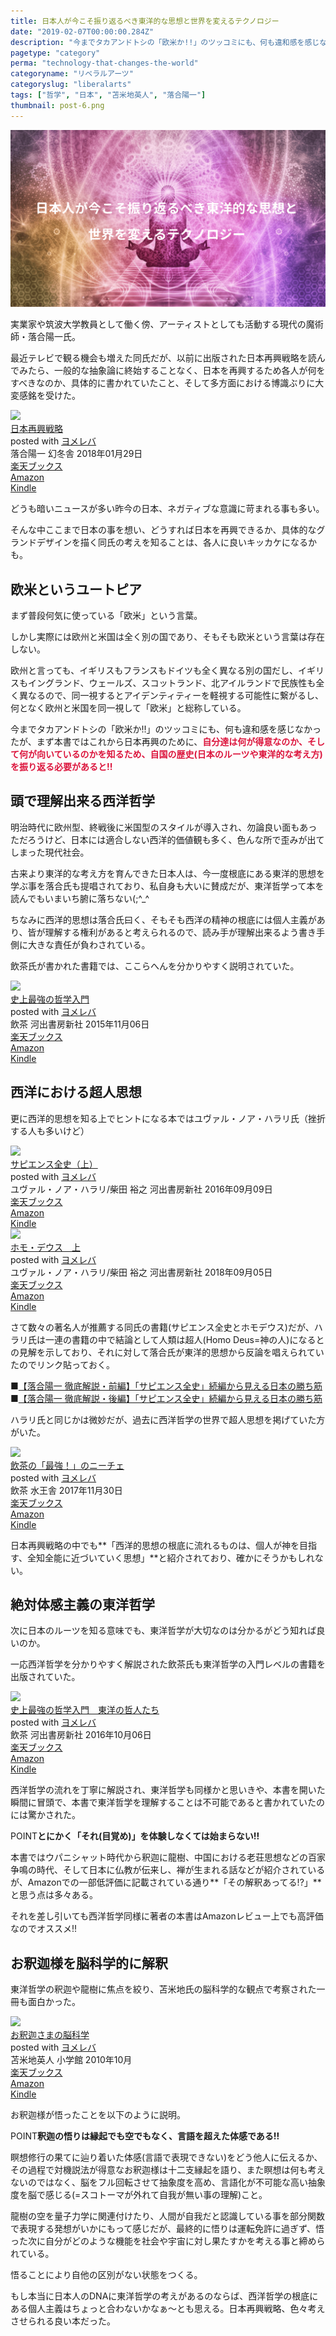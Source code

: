 ```yaml
---
title: 日本人が今こそ振り返るべき東洋的な思想と世界を変えるテクノロジー
date: "2019-02-07T00:00:00.284Z"
description: "今までタカアンドトシの「欧米か!!」のツッコミにも、何も違和感を感じなかったが、まず本書ではこれから日本再興のために、自分達は何が得意なのか、そして何が向いているのかを知るため、自国の歴史(日本のルーツや東洋的な考え方)を振り返る必要がある。"
pagetype: "category"
perma: "technology-that-changes-the-world"
categoryname: "リベラルアーツ"
categoryslug: "liberalarts"
tags: ["哲学", "日本", "苫米地英人", "落合陽一"]
thumbnail: post-6.png
---
```


![](./post-6.png)

実業家や筑波大学教員として働く傍、アーティストとしても活動する現代の魔術師・落合陽一氏。

最近テレビで観る機会も増えた同氏だが、以前に出版された日本再興戦略を読んでみたら、一般的な抽象論に終始することなく、日本を再興するため各人が何をすべきなのか、具体的に書かれていたこと、そして多方面における博識ぶりに大変感銘を受けた。

<div class="cstmreba"><div class="booklink-box"><div class="booklink-image"><a href="https://hb.afl.rakuten.co.jp/hgc/146fe51c.1fd043a3.146fe51d.605dc196/yomereba_main_201902052131530486?pc=http%3A%2F%2Fbooks.rakuten.co.jp%2Frb%2F15238997%2F%3Fscid%3Daf_ich_link_urltxt%26m%3Dhttp%3A%2F%2Fm.rakuten.co.jp%2Fev%2Fbook%2F" target="_blank"  rel="noopener noreferrer"><img src="https://thumbnail.image.rakuten.co.jp/@0_mall/book/cabinet/2170/9784344032170.jpg?_ex=160x160" style="border: none;" /></a></div><div class="booklink-info"><div class="booklink-name"><a href="https://hb.afl.rakuten.co.jp/hgc/146fe51c.1fd043a3.146fe51d.605dc196/yomereba_main_201902052131530486?pc=http%3A%2F%2Fbooks.rakuten.co.jp%2Frb%2F15238997%2F%3Fscid%3Daf_ich_link_urltxt%26m%3Dhttp%3A%2F%2Fm.rakuten.co.jp%2Fev%2Fbook%2F" target="_blank"  rel="noopener noreferrer">日本再興戦略</a><div class="booklink-powered-date">posted with <a href="https://yomereba.com" rel="nofollow noopener noreferrer" target="_blank">ヨメレバ</a></div></div><div class="booklink-detail">落合陽一 幻冬舎 2018年01月29日    </div><div class="booklink-link2"><div class="shoplinkrakuten"><a href="https://hb.afl.rakuten.co.jp/hgc/146fe51c.1fd043a3.146fe51d.605dc196/yomereba_main_201902052131530486?pc=http%3A%2F%2Fbooks.rakuten.co.jp%2Frb%2F15238997%2F%3Fscid%3Daf_ich_link_urltxt%26m%3Dhttp%3A%2F%2Fm.rakuten.co.jp%2Fev%2Fbook%2F" target="_blank"  rel="noopener noreferrer">楽天ブックス</a></div><div class="shoplinkamazon"><a href="https://www.amazon.co.jp/exec/obidos/asin/4344032179/kanon123-22/" target="_blank"  rel="noopener noreferrer">Amazon</a></div><div class="shoplinkkindle"><a href="https://www.amazon.co.jp/gp/search?keywords=%93%FA%96%7B%8D%C4%8B%BB%90%ED%97%AA&__mk_ja_JP=%83J%83%5E%83J%83i&url=node%3D2275256051&tag=kanon123-22" target="_blank"  rel="noopener noreferrer">Kindle</a></div>                              	  	  	  	  	</div></div><div class="booklink-footer"></div></div></div>

どうも暗いニュースが多い昨今の日本、ネガティブな意識に苛まれる事も多い。

そんな中ここまで日本の事を想い、どうすれば日本を再興できるか、具体的なグランドデザインを描く同氏の考えを知ることは、各人に良いキッカケになるかも。

## 欧米というユートピア

まず普段何気に使っている「欧米」という言葉。

しかし実際には欧州と米国は全く別の国であり、そもそも欧米という言葉は存在しない。

欧州と言っても、イギリスもフランスもドイツも全く異なる別の国だし、イギリスもイングランド、ウェールズ、スコットランド、北アイルランドで民族性も全く異なるので、同一視するとアイデンティティーを軽視する可能性に繋がるし、何となく欧州と米国を同一視して「欧米」と総称している。

今までタカアンドトシの「欧米か!!」のツッコミにも、何も違和感を感じなかったが、まず本書ではこれから日本再興のために、<span style="color: crimson; font-weight: bold;">自分達は何が得意なのか、そして何が向いているのかを知るため、自国の歴史(日本のルーツや東洋的な考え方)を振り返る必要があると!!</span>

## 頭で理解出来る西洋哲学

明治時代に欧州型、終戦後に米国型のスタイルが導入され、勿論良い面もあっただろうけど、日本には適合しない西洋的価値観も多く、色んな所で歪みが出てしまった現代社会。

古来より東洋的な考え方を育んできた日本人は、今一度根底にある東洋的思想を学ぶ事を落合氏も提唱されており、私自身も大いに賛成だが、東洋哲学って本を読んでもいまいち腑に落ちない(;^_^ 

ちなみに西洋的思想は落合氏曰く、そもそも西洋の精神の根底には個人主義があり、皆が理解する権利があると考えられるので、読み手が理解出来るよう書き手側に大きな責任が負わされている。

飲茶氏が書かれた書籍では、ここらへんを分かりやすく説明されていた。

<div class="cstmreba"><div class="booklink-box"><div class="booklink-image"><a href="https://hb.afl.rakuten.co.jp/hgc/146fe51c.1fd043a3.146fe51d.605dc196/yomereba_main_201901291858022308?pc=http%3A%2F%2Fbooks.rakuten.co.jp%2Frb%2F13441671%2F%3Fscid%3Daf_ich_link_urltxt%26m%3Dhttp%3A%2F%2Fm.rakuten.co.jp%2Fev%2Fbook%2F" target="_blank"  rel="noopener noreferrer"><img src="https://thumbnail.image.rakuten.co.jp/@0_mall/book/cabinet/4133/9784309414133.jpg?_ex=160x160" style="border: none;" /></a></div><div class="booklink-info"><div class="booklink-name"><a href="https://hb.afl.rakuten.co.jp/hgc/146fe51c.1fd043a3.146fe51d.605dc196/yomereba_main_201901291858022308?pc=http%3A%2F%2Fbooks.rakuten.co.jp%2Frb%2F13441671%2F%3Fscid%3Daf_ich_link_urltxt%26m%3Dhttp%3A%2F%2Fm.rakuten.co.jp%2Fev%2Fbook%2F" target="_blank"  rel="noopener noreferrer">史上最強の哲学入門</a><div class="booklink-powered-date">posted with <a href="https://yomereba.com" rel="nofollow noopener noreferrer" target="_blank">ヨメレバ</a></div></div><div class="booklink-detail">飲茶 河出書房新社 2015年11月06日    </div><div class="booklink-link2"><div class="shoplinkrakuten"><a href="https://hb.afl.rakuten.co.jp/hgc/146fe51c.1fd043a3.146fe51d.605dc196/yomereba_main_201901291858022308?pc=http%3A%2F%2Fbooks.rakuten.co.jp%2Frb%2F13441671%2F%3Fscid%3Daf_ich_link_urltxt%26m%3Dhttp%3A%2F%2Fm.rakuten.co.jp%2Fev%2Fbook%2F" target="_blank"  rel="noopener noreferrer">楽天ブックス</a></div><div class="shoplinkamazon"><a href="https://www.amazon.co.jp/exec/obidos/asin/4309414133/kanon123-22/" target="_blank"  rel="noopener noreferrer">Amazon</a></div><div class="shoplinkkindle"><a href="https://www.amazon.co.jp/gp/search?keywords=%8Ej%8F%E3%8D%C5%8B%AD%82%CC%93N%8Aw%93%FC%96%E5&__mk_ja_JP=%83J%83%5E%83J%83i&url=node%3D2275256051&tag=kanon123-22" target="_blank"  rel="noopener noreferrer">Kindle</a></div>                              	  	  	  	  	</div></div><div class="booklink-footer"></div></div></div>

## 西洋における超人思想

更に西洋的思想を知る上でヒントになる本ではユヴァル・ノア・ハラリ氏（挫折する人も多いけど）

<div class="cstmreba"><div class="booklink-box"><div class="booklink-image"><a href="https://hb.afl.rakuten.co.jp/hgc/146fe51c.1fd043a3.146fe51d.605dc196/yomereba_main_201902072209057933?pc=http%3A%2F%2Fbooks.rakuten.co.jp%2Frb%2F14385169%2F%3Fscid%3Daf_ich_link_urltxt%26m%3Dhttp%3A%2F%2Fm.rakuten.co.jp%2Fev%2Fbook%2F" target="_blank"  rel="noopener noreferrer"><img src="https://thumbnail.image.rakuten.co.jp/@0_mall/book/cabinet/6712/9784309226712.jpg?_ex=160x160" style="border: none;" /></a></div><div class="booklink-info"><div class="booklink-name"><a href="https://hb.afl.rakuten.co.jp/hgc/146fe51c.1fd043a3.146fe51d.605dc196/yomereba_main_201902072209057933?pc=http%3A%2F%2Fbooks.rakuten.co.jp%2Frb%2F14385169%2F%3Fscid%3Daf_ich_link_urltxt%26m%3Dhttp%3A%2F%2Fm.rakuten.co.jp%2Fev%2Fbook%2F" target="_blank"  rel="noopener noreferrer">サピエンス全史（上）</a><div class="booklink-powered-date">posted with <a href="https://yomereba.com" rel="nofollow noopener noreferrer" target="_blank">ヨメレバ</a></div></div><div class="booklink-detail">ユヴァル・ノア・ハラリ/柴田 裕之 河出書房新社 2016年09月09日    </div><div class="booklink-link2"><div class="shoplinkrakuten"><a href="https://hb.afl.rakuten.co.jp/hgc/146fe51c.1fd043a3.146fe51d.605dc196/yomereba_main_201902072209057933?pc=http%3A%2F%2Fbooks.rakuten.co.jp%2Frb%2F14385169%2F%3Fscid%3Daf_ich_link_urltxt%26m%3Dhttp%3A%2F%2Fm.rakuten.co.jp%2Fev%2Fbook%2F" target="_blank"  rel="noopener noreferrer">楽天ブックス</a></div><div class="shoplinkamazon"><a href="https://www.amazon.co.jp/exec/obidos/asin/430922671X/kanon123-22/" target="_blank"  rel="noopener noreferrer">Amazon</a></div><div class="shoplinkkindle"><a href="https://www.amazon.co.jp/gp/search?keywords=%83T%83s%83G%83%93%83X%91S%8Ej%81i%8F%E3%81j&__mk_ja_JP=%83J%83%5E%83J%83i&url=node%3D2275256051&tag=kanon123-22" target="_blank"  rel="noopener noreferrer">Kindle</a></div>                              	  	  	  	  	</div></div><div class="booklink-footer"></div></div></div>

<div class="cstmreba"><div class="booklink-box"><div class="booklink-image"><a href="https://hb.afl.rakuten.co.jp/hgc/146fe51c.1fd043a3.146fe51d.605dc196/yomereba_main_201902072209417916?pc=http%3A%2F%2Fbooks.rakuten.co.jp%2Frb%2F15546610%2F%3Fscid%3Daf_ich_link_urltxt%26m%3Dhttp%3A%2F%2Fm.rakuten.co.jp%2Fev%2Fbook%2F" target="_blank"  rel="noopener noreferrer"><img src="https://thumbnail.image.rakuten.co.jp/@0_mall/book/cabinet/7368/9784309227368.jpg?_ex=160x160" style="border: none;" /></a></div><div class="booklink-info"><div class="booklink-name"><a href="https://hb.afl.rakuten.co.jp/hgc/146fe51c.1fd043a3.146fe51d.605dc196/yomereba_main_201902072209417916?pc=http%3A%2F%2Fbooks.rakuten.co.jp%2Frb%2F15546610%2F%3Fscid%3Daf_ich_link_urltxt%26m%3Dhttp%3A%2F%2Fm.rakuten.co.jp%2Fev%2Fbook%2F" target="_blank"  rel="noopener noreferrer">ホモ・デウス　上</a><div class="booklink-powered-date">posted with <a href="https://yomereba.com" rel="nofollow noopener noreferrer" target="_blank">ヨメレバ</a></div></div><div class="booklink-detail">ユヴァル・ノア・ハラリ/柴田 裕之 河出書房新社 2018年09月05日    </div><div class="booklink-link2"><div class="shoplinkrakuten"><a href="https://hb.afl.rakuten.co.jp/hgc/146fe51c.1fd043a3.146fe51d.605dc196/yomereba_main_201902072209417916?pc=http%3A%2F%2Fbooks.rakuten.co.jp%2Frb%2F15546610%2F%3Fscid%3Daf_ich_link_urltxt%26m%3Dhttp%3A%2F%2Fm.rakuten.co.jp%2Fev%2Fbook%2F" target="_blank"  rel="noopener noreferrer">楽天ブックス</a></div><div class="shoplinkamazon"><a href="https://www.amazon.co.jp/exec/obidos/asin/4309227368/kanon123-22/" target="_blank"  rel="noopener noreferrer">Amazon</a></div><div class="shoplinkkindle"><a href="https://www.amazon.co.jp/gp/search?keywords=%83z%83%82%81E%83f%83E%83X%81%40%8F%E3&__mk_ja_JP=%83J%83%5E%83J%83i&url=node%3D2275256051&tag=kanon123-22" target="_blank"  rel="noopener noreferrer">Kindle</a></div>                              	  	  	  	  	</div></div><div class="booklink-footer"></div></div></div>

さて数々の著名人が推薦する同氏の書籍(サピエンス全史とホモデウス)だが、ハラリ氏は一連の書籍の中で結論として人類は超人(Homo Deus=神の人)になるとの見解を示しており、それに対して落合氏が東洋的思想から反論を唱えられていたのでリンク貼っておく。

■[【落合陽一 徹底解説・前編】「サピエンス全史」続編から見える日本の勝ち筋](https://forbesjapan.com/articles/detail/19747)  
■[【落合陽一 徹底解説・後編】「サピエンス全史」続編から見える日本の勝ち筋](https://forbesjapan.com/articles/detail/19754)  

ハラリ氏と同じかは微妙だが、過去に西洋哲学の世界で超人思想を掲げていた方がいた。

<div class="cstmreba"><div class="booklink-box"><div class="booklink-image"><a href="https://hb.afl.rakuten.co.jp/hgc/146fe51c.1fd043a3.146fe51d.605dc196/yomereba_main_201902072206128952?pc=http%3A%2F%2Fbooks.rakuten.co.jp%2Frb%2F15207962%2F%3Fscid%3Daf_ich_link_urltxt%26m%3Dhttp%3A%2F%2Fm.rakuten.co.jp%2Fev%2Fbook%2F" target="_blank"  rel="noopener noreferrer"><img src="https://thumbnail.image.rakuten.co.jp/@0_mall/book/cabinet/0917/9784864700917.jpg?_ex=160x160" style="border: none;" /></a></div><div class="booklink-info"><div class="booklink-name"><a href="https://hb.afl.rakuten.co.jp/hgc/146fe51c.1fd043a3.146fe51d.605dc196/yomereba_main_201902072206128952?pc=http%3A%2F%2Fbooks.rakuten.co.jp%2Frb%2F15207962%2F%3Fscid%3Daf_ich_link_urltxt%26m%3Dhttp%3A%2F%2Fm.rakuten.co.jp%2Fev%2Fbook%2F" target="_blank"  rel="noopener noreferrer">飲茶の「最強！」のニーチェ</a><div class="booklink-powered-date">posted with <a href="https://yomereba.com" rel="nofollow noopener noreferrer" target="_blank">ヨメレバ</a></div></div><div class="booklink-detail">飲茶 水王舎 2017年11月30日    </div><div class="booklink-link2"><div class="shoplinkrakuten"><a href="https://hb.afl.rakuten.co.jp/hgc/146fe51c.1fd043a3.146fe51d.605dc196/yomereba_main_201902072206128952?pc=http%3A%2F%2Fbooks.rakuten.co.jp%2Frb%2F15207962%2F%3Fscid%3Daf_ich_link_urltxt%26m%3Dhttp%3A%2F%2Fm.rakuten.co.jp%2Fev%2Fbook%2F" target="_blank"  rel="noopener noreferrer">楽天ブックス</a></div><div class="shoplinkamazon"><a href="https://www.amazon.co.jp/exec/obidos/asin/4864700915/kanon123-22/" target="_blank"  rel="noopener noreferrer">Amazon</a></div><div class="shoplinkkindle"><a href="https://www.amazon.co.jp/gp/search?keywords=%88%F9%92%83%82%CC%81u%8D%C5%8B%AD%81I%81v%82%CC%83j%81%5B%83%60%83F&__mk_ja_JP=%83J%83%5E%83J%83i&url=node%3D2275256051&tag=kanon123-22" target="_blank"  rel="noopener noreferrer">Kindle</a></div>                              	  	  	  	  	</div></div><div class="booklink-footer"></div></div></div>

日本再興戦略の中でも**「西洋的思想の根底に流れるものは、個人が神を目指す、全知全能に近づいていく思想」**と紹介されており、確かにそうかもしれない。

## 絶対体感主義の東洋哲学

次に日本のルーツを知る意味でも、東洋哲学が大切なのは分かるがどう知れば良いのか。

一応西洋哲学を分かりやすく解説された飲茶氏も東洋哲学の入門レベルの書籍を出版されていた。

<div class="cstmreba"><div class="booklink-box"><div class="booklink-image"><a href="https://hb.afl.rakuten.co.jp/hgc/146fe51c.1fd043a3.146fe51d.605dc196/yomereba_main_201902052137035102?pc=http%3A%2F%2Fbooks.rakuten.co.jp%2Frb%2F14454130%2F%3Fscid%3Daf_ich_link_urltxt%26m%3Dhttp%3A%2F%2Fm.rakuten.co.jp%2Fev%2Fbook%2F" target="_blank"  rel="noopener noreferrer"><img src="https://thumbnail.image.rakuten.co.jp/@0_mall/book/cabinet/4812/9784309414812.jpg?_ex=160x160" style="border: none;" /></a></div><div class="booklink-info"><div class="booklink-name"><a href="https://hb.afl.rakuten.co.jp/hgc/146fe51c.1fd043a3.146fe51d.605dc196/yomereba_main_201902052137035102?pc=http%3A%2F%2Fbooks.rakuten.co.jp%2Frb%2F14454130%2F%3Fscid%3Daf_ich_link_urltxt%26m%3Dhttp%3A%2F%2Fm.rakuten.co.jp%2Fev%2Fbook%2F" target="_blank"  rel="noopener noreferrer">史上最強の哲学入門　東洋の哲人たち</a><div class="booklink-powered-date">posted with <a href="https://yomereba.com" rel="nofollow noopener noreferrer" target="_blank">ヨメレバ</a></div></div><div class="booklink-detail">飲茶 河出書房新社 2016年10月06日    </div><div class="booklink-link2"><div class="shoplinkrakuten"><a href="https://hb.afl.rakuten.co.jp/hgc/146fe51c.1fd043a3.146fe51d.605dc196/yomereba_main_201902052137035102?pc=http%3A%2F%2Fbooks.rakuten.co.jp%2Frb%2F14454130%2F%3Fscid%3Daf_ich_link_urltxt%26m%3Dhttp%3A%2F%2Fm.rakuten.co.jp%2Fev%2Fbook%2F" target="_blank"  rel="noopener noreferrer">楽天ブックス</a></div><div class="shoplinkamazon"><a href="https://www.amazon.co.jp/exec/obidos/asin/4309414818/kanon123-22/" target="_blank"  rel="noopener noreferrer">Amazon</a></div><div class="shoplinkkindle"><a href="https://www.amazon.co.jp/gp/search?keywords=%8Ej%8F%E3%8D%C5%8B%AD%82%CC%93N%8Aw%93%FC%96%E5%81%40%93%8C%97m%82%CC%93N%90l%82%BD%82%BF&__mk_ja_JP=%83J%83%5E%83J%83i&url=node%3D2275256051&tag=kanon123-22" target="_blank"  rel="noopener noreferrer">Kindle</a></div>                              	  	  	  	  	</div></div><div class="booklink-footer"></div></div></div>

西洋哲学の流れを丁寧に解説され、東洋哲学も同様かと思いきや、本書を開いた瞬間に冒頭で、本書で東洋哲学を理解することは不可能であると書かれていたのには驚かされた。

<span class="mark">POINT</span>**とにかく「それ(目覚め)」を体験しなくては始まらない!!**

本書ではウパニシャット時代から釈迦に龍樹、中国における老荘思想などの百家争鳴の時代、そして日本に仏教が伝来し、禅が生まれる話などが紹介されているが、Amazonでの一部低評価に記載されている通り**「その解釈あってる!?」**と思う点は多々ある。

それを差し引いても西洋哲学同様に著者の本書はAmazonレビュー上でも高評価なのでオススメ!!

## お釈迦様を脳科学的に解釈

東洋哲学の釈迦や龍樹に焦点を絞り、苫米地氏の脳科学的な観点で考察された一冊も面白かった。

<div class="cstmreba"><div class="booklink-box"><div class="booklink-image"><a href="https://hb.afl.rakuten.co.jp/hgc/146fe51c.1fd043a3.146fe51d.605dc196/yomereba_main_20190206225734042?pc=http%3A%2F%2Fbooks.rakuten.co.jp%2Frb%2F6741061%2F%3Fscid%3Daf_ich_link_urltxt%26m%3Dhttp%3A%2F%2Fm.rakuten.co.jp%2Fev%2Fbook%2F" target="_blank"  rel="noopener noreferrer"><img src="https://thumbnail.image.rakuten.co.jp/@0_mall/book/cabinet/0967/9784098250967.jpg?_ex=160x160" style="border: none;" /></a></div><div class="booklink-info"><div class="booklink-name"><a href="https://hb.afl.rakuten.co.jp/hgc/146fe51c.1fd043a3.146fe51d.605dc196/yomereba_main_20190206225734042?pc=http%3A%2F%2Fbooks.rakuten.co.jp%2Frb%2F6741061%2F%3Fscid%3Daf_ich_link_urltxt%26m%3Dhttp%3A%2F%2Fm.rakuten.co.jp%2Fev%2Fbook%2F" target="_blank"  rel="noopener noreferrer">お釈迦さまの脳科学</a><div class="booklink-powered-date">posted with <a href="https://yomereba.com" rel="nofollow noopener noreferrer" target="_blank">ヨメレバ</a></div></div><div class="booklink-detail">苫米地英人 小学館 2010年10月    </div><div class="booklink-link2"><div class="shoplinkrakuten"><a href="https://hb.afl.rakuten.co.jp/hgc/146fe51c.1fd043a3.146fe51d.605dc196/yomereba_main_20190206225734042?pc=http%3A%2F%2Fbooks.rakuten.co.jp%2Frb%2F6741061%2F%3Fscid%3Daf_ich_link_urltxt%26m%3Dhttp%3A%2F%2Fm.rakuten.co.jp%2Fev%2Fbook%2F" target="_blank"  rel="noopener noreferrer">楽天ブックス</a></div><div class="shoplinkamazon"><a href="https://www.amazon.co.jp/exec/obidos/asin/4098250969/kanon123-22/" target="_blank"  rel="noopener noreferrer">Amazon</a></div><div class="shoplinkkindle"><a href="https://www.amazon.co.jp/gp/search?keywords=%82%A8%8E%DF%89%DE%82%B3%82%DC%82%CC%94%5D%89%C8%8Aw&__mk_ja_JP=%83J%83%5E%83J%83i&url=node%3D2275256051&tag=kanon123-22" target="_blank"  rel="noopener noreferrer">Kindle</a></div>                              	  	  	  	  	</div></div><div class="booklink-footer"></div></div></div>

お釈迦様が悟ったことを以下のように説明。

<span class="mark">POINT</span>**釈迦の悟りは縁起でも空でもなく、言語を超えた体感である!!**

瞑想修行の果てに辿り着いた体感(言語で表現できない)をどう他人に伝えるか、その過程で対機説法が得意なお釈迦様は十二支縁起を語り、また瞑想は何も考えないのではなく、脳をフル回転させて抽象度を高め、言語化が不可能な高い抽象度を脳で感じる(=スコトーマが外れて自我が無い事の理解)こと。

龍樹の空を量子力学に関連付けたり、人間が自我だと認識している事を部分関数で表現する発想がいかにもって感じだが、最終的に悟りは運転免許に過ぎず、悟った次に自分がどのような機能を社会や宇宙に対し果たすかを考える事と締められている。

悟ることにより自他の区別がない状態をつくる。

もし本当に日本人のDNAに東洋哲学の考えがあるのならば、西洋哲学の根底にある個人主義はちょっと合わないかなぁ〜とも思える。日本再興戦略、色々考えさせられる良い本だった。